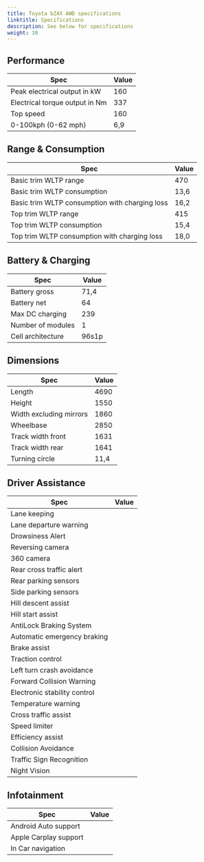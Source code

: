 ```yaml
---
title: Toyota bZ4X AWD specifications
linktitle: Specifications
description: See below for specifications
weight: 30
---
```


## Performance
|Spec|Value|
|----|-----|
|Peak electrical output in kW|160|
|Electrical torque output in Nm|337|
|Top speed|160|
|0-100kph (0-62 mph)|6,9|



## Range & Consumption
|Spec|Value|
|----|-----|
|Basic trim WLTP range|470|
|Basic trim WLTP consumption|13,6|
|Basic trim WLTP consumption with charging loss|16,2|
|Top trim WLTP range|415|
|Top trim WLTP consumption|15,4|
|Top trim WLTP consumption with charging loss|18,0|



## Battery & Charging
|Spec|Value|
|----|-----|
|Battery gross|71,4|
|Battery net|64|
|Max DC charging|239|
|Number of modules|1|
|Cell architecture|96s1p|



## Dimensions
|Spec|Value|
|----|-----|
|Length|4690|
|Height|1550|
|Width excluding mirrors|1860|
|Wheelbase|2850|
|Track width front|1631|
|Track width rear|1641|
|Turning circle|11,4|

## Driver Assistance
|Spec|Value|
|----|-----|
|Lane keeping||
|Lane departure warning||
|Drowsiness Alert||
|Reversing camera||
|360 camera||
|Rear cross traffic alert||
|Rear parking sensors||
|Side parking sensors||
|Hill descent assist||
|Hill start assist||
|AntiLock Braking System||
|Automatic emergency braking||
|Brake assist||
|Traction control||
|Left turn crash avoidance||
|Forward Collision Warning||
|Electronic stability control||
|Temperature warning||
|Cross traffic assist||
|Speed limiter||
|Efficiency assist||
|Collision Avoidance||
|Traffic Sign Recognition||
|Night Vision||

## Infotainment
|Spec|Value|
|----|-----|
|Android Auto support||
|Apple Carplay support||
|In Car navigation||
